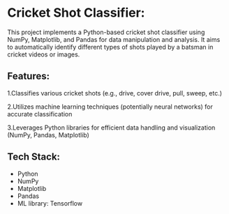 # Cricket Shot Classifier:
This project implements a Python-based cricket shot classifier using NumPy, Matplotlib, and Pandas for data manipulation and analysis. It aims to automatically identify different types of shots played by a batsman in cricket videos or images.

## Features:
1.Classifies various cricket shots (e.g., drive, cover drive, pull, sweep, etc.)

2.Utilizes machine learning techniques (potentially neural networks) for accurate classification

3.Leverages Python libraries for efficient data handling and visualization (NumPy, Pandas, Matplotlib)

## Tech Stack:
* Python
* NumPy
* Matplotlib
* Pandas
* ML library: Tensorflow
